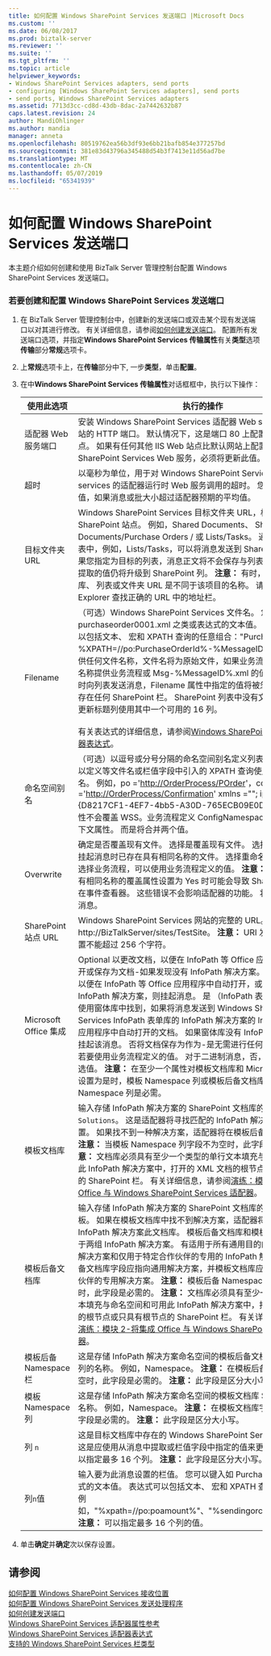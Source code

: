 ```yaml
---
title: 如何配置 Windows SharePoint Services 发送端口 |Microsoft Docs
ms.custom: ''
ms.date: 06/08/2017
ms.prod: biztalk-server
ms.reviewer: ''
ms.suite: ''
ms.tgt_pltfrm: ''
ms.topic: article
helpviewer_keywords:
- Windows SharePoint Services adapters, send ports
- configuring [Windows SharePoint Services adapters], send ports
- send ports, Windows SharePoint Services adapters
ms.assetid: 7713d3cc-cd8d-43db-8dac-2a7442632b87
caps.latest.revision: 24
author: MandiOhlinger
ms.author: mandia
manager: anneta
ms.openlocfilehash: 80519762ea56b3df93e6bb21bafb854e377257bd
ms.sourcegitcommit: 381e83d43796a345488d54b3f7413e11d56ad7be
ms.translationtype: MT
ms.contentlocale: zh-CN
ms.lasthandoff: 05/07/2019
ms.locfileid: "65341939"
---
```

# <a name="how-to-configure-a-windows-sharepoint-services-send-port"></a>如何配置 Windows SharePoint Services 发送端口
本主题介绍如何创建和使用 BizTalk Server 管理控制台配置 Windows SharePoint Services 发送端口。  

### <a name="to-create-and-configure-a-windows-sharepoint-services-send-port"></a>若要创建和配置 Windows SharePoint Services 发送端口  

1. 在 BizTalk Server 管理控制台中，创建新的发送端口或双击某个现有发送端口以对其进行修改。 有关详细信息，请参阅[如何创建发送端口](../core/how-to-create-a-send-port2.md)。 配置所有发送端口选项，并指定**Windows SharePoint Services 传输属性**有关**类型**选项**传输**部分**常规**选项卡。  

2. 上**常规**选项卡上，在**传输**部分中下, 一步**类型**，单击**配置**。  

3. 在中**Windows SharePoint Services 传输属性**对话框框中，执行以下操作：  


   |              使用此选项               |                                                                                                                                                                                                                                                                                                                                                                                                                                                                                                                                                                                                                                                                   执行的操作                                                                                                                                                                                                                                                                                                                                                                                                                                                                                                                                                                                                                                                                    |
   |-------------------------------------|-------------------------------------------------------------------------------------------------------------------------------------------------------------------------------------------------------------------------------------------------------------------------------------------------------------------------------------------------------------------------------------------------------------------------------------------------------------------------------------------------------------------------------------------------------------------------------------------------------------------------------------------------------------------------------------------------------------------------------------------------------------------------------------------------------------------------------------------------------------------------------------------------------------------------------------------------------------------------------------------------------------------------------------------------------------------------------------------------------------------------------------------------------------------------------------------------------------------------------------------------------------------------------------------------------------------------------------------------|
   |      适配器 Web 服务端口       |                                                                                                                                                                                                                                                                                                                                                                                                                                                                                                      安装 Windows SharePoint Services 适配器 Web services 的 IIS 网站的 HTTP 端口。 默认情况下，这是端口 80 上配置默认 Web 站点。 如果有任何其他 IIS Web 站点比默认网站上配置 Windows SharePoint Services Web 服务，必须将更新此值。                                                                                                                                                                                                                                                                                                                                                                                                                                                                                                      |
   |               超时               |                                                                                                                                                                                                                                                                                                                                                                                                                                                                                                                                       以毫秒为单位，用于对 Windows SharePoint Services 适配器 Web services 的适配器运行时 Web 服务调用的超时。 您可能需要增加此值，如果消息或批大小超过适配器预期的平均值。                                                                                                                                                                                                                                                                                                                                                                                                                                                                                                                                        |
   |       目标文件夹 URL        |                                                                                                                                                                                                                                                                                                                                      Windows SharePoint Services 目标文件夹 URL，相对于 SharePoint 站点。 例如，Shared Documents、 Shared Documents/Purchase Orders / 或 Lists/Tasks。 通过指定的 URL 列表中，例如，Lists/Tasks，可以将消息发送到 SharePoint 列表。 如果您指定为目标的列表，消息正文将不会保存与列表项，但从消息中提取的值仍将升级到 SharePoint 列。 **注意：** 有时，SharePoint 文档库、 列表或文件夹 URL 是不同于该项目的名称。 请查看 Internet Explorer 查找正确的 URL 中的地址栏。                                                                                                                                                                                                                                                                                                                                      |
   |              Filename               |                                                                                                                                                                                                     （可选）Windows SharePoint Services 文件名。 您可以键入如 purchaseorder0001.xml 之类或表达式的文本值。 例如，表达式可以包括文本、 宏和 XPATH 查询的任意组合："PurchOrd-%XPATH=//po:PurchaseOrderId%-%MessageID%.xml". 如果不提供任何文件名称，文件名将为原始文件，如果业务流程未定义的文件名称提供业务流程或 Msg-%MessageID%.xml 的值的名称。 **注意：** 时向列表发送消息，Filename 属性中指定的值将被忽略，并将不会保存在任何 SharePoint 栏。 SharePoint 列表中没有文件名列。 相反，更新标题列使用其中一个可用的 16 列。 <br /><br /> 有关表达式的详细信息，请参阅[Windows SharePoint Services 适配器表达式](../core/windows-sharepoint-services-adapter-expressions.md)。                                                                                                                                                                                                     |
   |         命名空间别名          |                                                                                                                                                                                                                                                                                                                                                                                               （可选）以逗号或分号分隔的命名空间别名定义列表。 使用此字段可以定义等文件名或栏值字段中引入的 XPATH 查询使用的命名空间别名。 例如，po ='<http://OrderProcess/POrder>'，conf ='<http://OrderProcess/Confirmation>' xmlns =""; ipsol = {D8217CF1-4EF7-4bb5-A30D-765ECB09E0D9}。 **注意：** 此属性不会覆盖 WSS。业务流程定义 ConfigNamespacesAliases 消息上下文属性。 而是将合并两个值。                                                                                                                                                                                                                                                                                                                                                                                               |
   |              Overwrite              |                                                                                                                                                                                                                                                                                                                                                                     确定是否覆盖现有文件。 选择是覆盖现有文件。 选择否将引发错误并挂起消息时已存在具有相同名称的文件。 选择重命名重命名该文件。 选择业务流程，可以使用业务流程定义的值。 **注意：** 发送大量消息具有相同名称的覆盖属性设置为 Yes 时可能会导致 SharePoint 错误记录在事件查看器。 这些错误不会影响适配器的功能。 将重试失败的所有消息。                                                                                                                                                                                                                                                                                                                                                                      |
   |         SharePoint 站点 URL         |                                                                                                                                                                                                                                                                                                                                                                                                                                                                                                                                                                      Windows SharePoint Services 网站的完整的 URL。 例如， http://BizTalkServer/sites/TestSite。 **注意：** URI 发送端口或接收位置不能超过 256 个字符。                                                                                                                                                                                                                                                                                                                                                                                                                                                                                                                                                                       |
   |    Microsoft Office 集成     |                                                                                                             Optional 以更改文档，以便在 InfoPath 等 Office 应用程序中自动打开或保存为文档-如果发现没有 InfoPath 解决方案。 是以更改文档，以便在 InfoPath 等 Office 应用程序中自动打开，或如果不找到任何 InfoPath 解决方案，则挂起消息。 是 （InfoPath 表单库） 来更改要使用窗体库中找到，如果将消息发送到 Windows SharePoint Services InfoPath 表单库的 InfoPath 解决方案的 InfoPath 等 Office 应用程序中自动打开的文档。 如果窗体库没有 InfoPath 解决方案，将挂起该消息。 否将文档保存为作为-是无需进行任何更改。 业务流程若要使用业务流程定义的值。 对于二进制消息，否，否则必须使用可选值。 **注意：** 在至少一个属性对模板文档库和 Microsoft Office 集成设置为是时，模板 Namespace 列或模板后备文档库和模板回退 Namespace 列是必需。                                                                                                             |
   |     模板文档库      |                                                                                                                                                                                                                                 输入存储 InfoPath 解决方案的 SharePoint 文档库的名称。  例如，`My Solutions`。 这是适配器将寻找匹配的 InfoPath 解决方案的第一个位置。 如果找不到一种解决方案，适配器将在模板后备文档库中查找。 **注意：** 当模板 Namespace 列字段不为空时，此字段是必需的。 **注意：** 文档库必须具有至少一个类型的单行文本填充与命名空间和可用此 InfoPath 解决方案中，打开的 XML 文档的根节点或只具有根节点的 SharePoint 栏。 有关详细信息，请参阅[演练：模块 2-将集成 Office 与 Windows SharePoint Services 适配器](../core/walkthrough-module-2--integrate-office-with-the-sharepoint-adapter-in-biztalk.md)。                                                                                                                                                                                                                                  |
   | 模板后备文档库 | 输入存储 InfoPath 解决方案的 SharePoint 文档库的名称。  例如，模板。 如果在模板文档库中找不到解决方案，适配器将只搜索匹配的 InfoPath 解决方案此文档库。 模板后备文档库和模板文档库字段可用于两组 InfoPath 解决方案。 有适用于所有通用目的的通用 InfoPath 解决方案和仅用于特定合作伙伴的专用的 InfoPath 解决方案。 模板后备文档库字段应指向通用解决方案，并模板文档库应指向该特定合作伙伴的专用解决方案。 **注意：** 模板后备 Namespace 栏字段不为空时，此字段是必需的。 **注意：** 文档库必须具有至少一个类型的单行文本填充与命名空间和可用此 InfoPath 解决方案中，打开的 XML 文档的根节点或只具有根节点的 SharePoint 栏。 有关详细信息，请参阅[演练：模块 2-将集成 Office 与 Windows SharePoint Services 适配器](../core/walkthrough-module-2--integrate-office-with-the-sharepoint-adapter-in-biztalk.md)。 |
   | 模板后备 Namespace 栏 |                                                                                                                                                                                                                                                                                                                                                                                                                                                                                                                      这是存储 InfoPath 解决方案命名空间的模板后备文档库 SharePoint 列的名称。 例如，Namespace。 **注意：** 在模板后备文档库字段不为空时，此字段是必需的。 **注意：** 此字段是区分大小写。                                                                                                                                                                                                                                                                                                                                                                                                                                                                                                                      |
   |     模板 Namespace 列      |                                                                                                                                                                                                                                                                                                                                                                                                                                                                                                                               这是存储 InfoPath 解决方案命名空间的模板文档库 SharePoint 栏的名称。 例如，Namespace。 **注意：** 在模板文档库字段不为空时，此字段是必需的。 **注意：** 此字段是区分大小写。                                                                                                                                                                                                                                                                                                                                                                                                                                                                                                                               |
   |             列 `n`              |                                                                                                                                                                                                                                                                                                                                                                                                                                                                                                         这是目标文档库中存在的 Windows SharePoint Services 栏的名称。 这是应使用从消息中提取或栏值字段中指定的值来更新列。 **注意：** 可以指定最多 16 个列。 **注意：** 此字段是区分大小写。                                                                                                                                                                                                                                                                                                                                                                                                                                                                                                         |
   |          列`n`值           |                                                                                                                                                                                                                                                                                                                                                                                                                                                                                                             输入要为此消息设置的栏值。 您可以键入如 Purchase Order 或表达式的文本值。 表达式可以包括文本、 宏和 XPATH 查询的任意组合。 例如，"%xpath=//po:poamount%"、"%sendingorchestrationid%"。 **注意：** 可以指定最多 16 个列的值。                                                                                                                                                                                                                                                                                                                                                                                                                                                                                                             |


4. 单击**确定**并**确定**次以保存设置。  

## <a name="see-also"></a>请参阅  
 [如何配置 Windows SharePoint Services 接收位置](../core/how-to-configure-a-windows-sharepoint-services-receive-location.md)   
 [如何配置 Windows SharePoint Services 发送处理程序](../core/how-to-configure-a-windows-sharepoint-services-send-handler.md)   
 [如何创建发送端口](../core/how-to-create-a-send-port2.md)   
 [Windows SharePoint Services 适配器属性参考](../core/windows-sharepoint-services-adapter-properties-reference.md)   
 [Windows SharePoint Services 适配器表达式](../core/windows-sharepoint-services-adapter-expressions.md)   
 [支持的 Windows SharePoint Services 栏类型](../core/supported-windows-sharepoint-services-column-types.md)